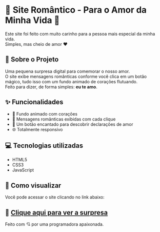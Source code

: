 # 🌹 Site Romântico - Para o Amor da Minha Vida 💌

Este site foi feito com muito carinho para a pessoa mais especial da minha vida.  
Simples, mas cheio de amor ❤️

## 💖 Sobre o Projeto

Uma pequena surpresa digital para comemorar o nosso amor.  
O site exibe mensagens românticas conforme você clica em um botão mágico, tudo isso com um fundo animado de corações flutuando.  
Feito para dizer, de forma simples: **eu te amo**.

## ✨ Funcionalidades

- 💜 Fundo animado com corações
- 💬 Mensagens românticas exibidas com cada clique
- 🎁 Um botão encantado para descobrir declarações de amor
- 🌐 Totalmente responsivo

## 💻 Tecnologias utilizadas

- HTML5
- CSS3
- JavaScript

## 🚀 Como visualizar

Você pode acessar o site clicando no link abaixo:

🔗 **[Clique aqui para ver a surpresa](https://lailamaciel.github.io/site-namorada)**  
---

Feito com 💘 por uma programadora apaixonada.

